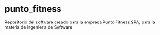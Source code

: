 # punto_fitness
Repositorio del software creado para la empresa Punto Fitness SPA, para la materia de Ingeniería de Software
